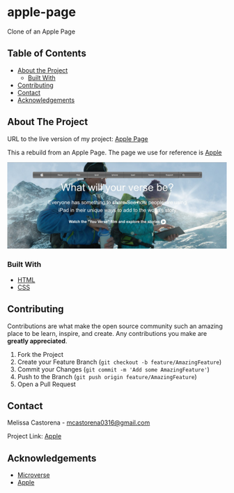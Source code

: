# apple-page
Clone of an Apple Page

## Table of Contents

* [About the Project](#about-the-project)
  * [Built With](#built-with)
* [Contributing](#contributing)
* [Contact](#contact)
* [Acknowledgements](#acknowledgements)

<!-- ABOUT THE PROJECT -->
## About The Project


URL to the live version of my project: [Apple Page](https://rawcdn.githack.com/mcastorena0316/apple-page/26fc8ee57e0845f864c945c9ea9b846bbceed454/index.html)

This a rebuild from an Apple Page. The page we use for reference is [Apple](https://web.archive.org/web/20140301004610/http://www.apple.com/)


<div align="center"><img src="img/apple.jpg"></div>

### Built With

* [HTML](https://github.com/mcastorena0316/apple-page/blob/feature-branch/index.html)
* [CSS](https://github.com/mcastorena0316/apple-page/blob/feature-branch/style.css)

## Contributing

Contributions are what make the open source community such an amazing place to be learn, inspire, and create. Any contributions you make are **greatly appreciated**.

1. Fork the Project
2. Create your Feature Branch (`git checkout -b feature/AmazingFeature`)
3. Commit your Changes (`git commit -m 'Add some AmazingFeature'`)
4. Push to the Branch (`git push origin feature/AmazingFeature`)
5. Open a Pull Request


<!-- CONTACT -->
## Contact

Melissa Castorena - mcastorena0316@gmail.com


Project Link: [Apple](https://github.com/mcastorena0316/apple-page/tree/feature-branch)



<!-- ACKNOWLEDGEMENTS -->
## Acknowledgements

* [Microverse](https://www.microverse.org/)
* [Apple](https://www.apple.com/)









